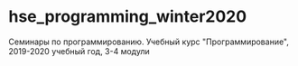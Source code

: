 # hse_programming_winter2020
Семинары по программированию. Учебный курс "Программирование", 2019-2020 учебный год, 3-4 модули
